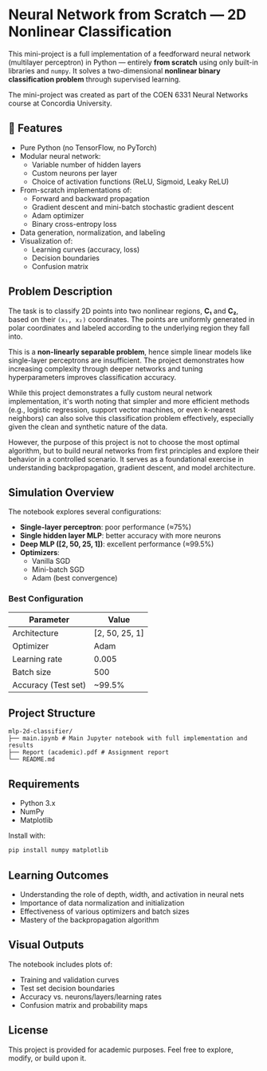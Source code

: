 # Neural Network from Scratch — 2D Nonlinear Classification

This mini-project is a full implementation of a feedforward neural network (multilayer perceptron) in Python — entirely **from scratch** using only built-in libraries and `numpy`. It solves a two-dimensional **nonlinear binary classification problem** through supervised learning.

The mini-project was created as part of the COEN 6331 Neural Networks course at Concordia University.

## 📌 Features

- Pure Python (no TensorFlow, no PyTorch)
- Modular neural network:
  - Variable number of hidden layers
  - Custom neurons per layer
  - Choice of activation functions (ReLU, Sigmoid, Leaky ReLU)
- From-scratch implementations of:
  - Forward and backward propagation
  - Gradient descent and mini-batch stochastic gradient descent
  - Adam optimizer
  - Binary cross-entropy loss
- Data generation, normalization, and labeling
- Visualization of:
  - Learning curves (accuracy, loss)
  - Decision boundaries
  - Confusion matrix

## Problem Description

The task is to classify 2D points into two nonlinear regions, **C₁** and **C₂**, based on their `(x₁, x₂)` coordinates. The points are uniformly generated in polar coordinates and labeled according to the underlying region they fall into.

This is a **non-linearly separable problem**, hence simple linear models like single-layer perceptrons are insufficient. The project demonstrates how increasing complexity through deeper networks and tuning hyperparameters improves classification accuracy.

While this project demonstrates a fully custom neural network implementation, it's worth noting that simpler and more efficient methods (e.g., logistic regression, support vector machines, or even k-nearest neighbors) can also solve this classification problem effectively, especially given the clean and synthetic nature of the data.

However, the purpose of this project is not to choose the most optimal algorithm, but to build neural networks from first principles and explore their behavior in a controlled scenario. It serves as a foundational exercise in understanding backpropagation, gradient descent, and model architecture.

## Simulation Overview

The notebook explores several configurations:

- **Single-layer perceptron**: poor performance (≈75%)
- **Single hidden layer MLP**: better accuracy with more neurons
- **Deep MLP ([2, 50, 25, 1])**: excellent performance (≈99.5%)
- **Optimizers**:
  - Vanilla SGD
  - Mini-batch SGD
  - Adam (best convergence)

### Best Configuration

| Parameter           | Value                |
|---------------------|----------------------|
| Architecture        | [2, 50, 25, 1]       |
| Optimizer           | Adam                 |
| Learning rate       | 0.005                |
| Batch size          | 500                  |
| Accuracy (Test set) | ~99.5%               |


## Project Structure
```
mlp-2d-classifier/
├── main.ipynb # Main Jupyter notebook with full implementation and results
├── Report (academic).pdf # Assignment report
└── README.md
```

## Requirements

- Python 3.x
- NumPy
- Matplotlib

Install with:

```bash
pip install numpy matplotlib
```

## Learning Outcomes
- Understanding the role of depth, width, and activation in neural nets
- Importance of data normalization and initialization
- Effectiveness of various optimizers and batch sizes
- Mastery of the backpropagation algorithm

## Visual Outputs
The notebook includes plots of:
- Training and validation curves
- Test set decision boundaries
- Accuracy vs. neurons/layers/learning rates
- Confusion matrix and probability maps

## License
This project is provided for academic purposes. Feel free to explore, modify, or build upon it.
